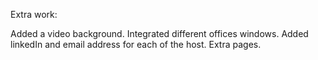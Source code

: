 Extra work:

Added a video background.
Integrated different offices windows.
Added linkedIn and email address for each of the host.
Extra pages.
